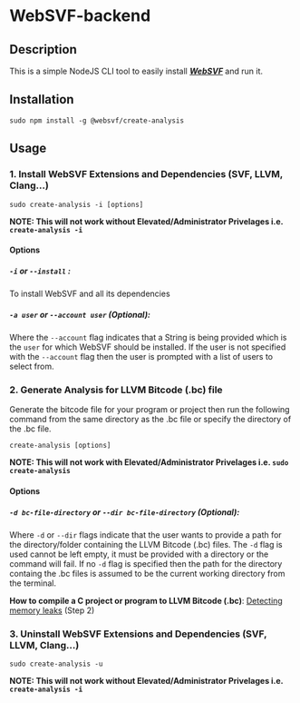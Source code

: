 # WebSVF-backend

## Description

This is a simple NodeJS CLI tool to easily install ***[WebSVF](https://github.com/SVF-tools/WebSVF)*** and run it.

## Installation

```
sudo npm install -g @websvf/create-analysis
```

## Usage

### 1. Install WebSVF Extensions and Dependencies (SVF, LLVM, Clang...)

```
sudo create-analysis -i [options]
```

**NOTE: This will not work without Elevated/Administrator Privelages i.e. `create-analysis -i`**

#### Options

##### **`-i`** or **`--install`** :

To install WebSVF and all its dependencies

##### **`-a user`** or **`--account user`** (Optional): 

Where the `--account` flag indicates that a String is being provided which is the `user` for which WebSVF should be installed. If the user is not specified with the `--account` flag then the user is prompted with a list of users to select from.

### 2. Generate Analysis for LLVM Bitcode (.bc) file

Generate the bitcode file for your program or project then run the following command from the same directory as the .bc file or specify the directory of the .bc file.

```
create-analysis [options]
```

**NOTE: This will not work with Elevated/Administrator Privelages i.e. `sudo create-analysis`**

#### Options

##### **`-d bc-file-directory`** or **`--dir bc-file-directory`** (Optional):

Where `-d` or `--dir` flags indicate that the user wants to provide a path for the directory/folder containing the LLVM Bitcode (.bc) files. The `-d` flag is used cannot be left empty, it must be provided with a directory or the command will fail. If no `-d` flag is specified then the path for the directory containg the .bc files is assumed to be the current working directory from the terminal.

**How to compile a C project or program to LLVM Bitcode (.bc)**: [Detecting memory leaks](https://github.com/SVF-tools/SVF/wiki/Detecting-memory-leaks) (Step 2)




### 3. Uninstall WebSVF Extensions and Dependencies (SVF, LLVM, Clang...)

```
sudo create-analysis -u
```

**NOTE: This will not work without Elevated/Administrator Privelages i.e. `create-analysis -i`**